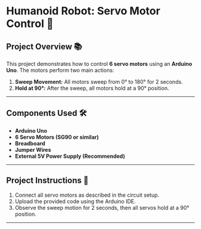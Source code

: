 # Humanoid Robot: Servo Motor Control 🤖

## Project Overview 📚
This project demonstrates how to control **6 servo motors** using an **Arduino Uno**. The motors perform two main actions:  
1. **Sweep Movement:** All motors sweep from 0° to 180° for 2 seconds.  
2. **Hold at 90°:** After the sweep, all motors hold at a 90° position.

---

## Components Used 🛠️
- **Arduino Uno**  
- **6 Servo Motors (SG90 or similar)**  
- **Breadboard**  
- **Jumper Wires**  
- **External 5V Power Supply (Recommended)**  


---

## Project Instructions 🚀
1. Connect all servo motors as described in the circuit setup.  
2. Upload the provided code using the Arduino IDE.  
3. Observe the sweep motion for 2 seconds, then all servos hold at a 90° position.  

---

